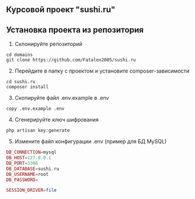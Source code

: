 ## Курсовой проект "sushi.ru"
## Установка проекта из репозитория
1. Склонируйте репозиторий
```shell
cd domains
git clone https://github.com/Fatalex2005/sushi.ru
```
2. Перейдите в папку с проектом и установите composer-зависимости
```shell
cd sushi.ru
composer install
```
3. Скопируйте файл .env.example в .env
```shell
copy .env.example .env
```
4. Сгенерируйте ключ шифрования
```shell
php artisan key:generate
```
5. Измените файл конфигурации .env (пример для БД MySQL)
```php
DB_CONNECTION=mysql
DB_HOST=127.0.0.1
DB_PORT=3306
DB_DATABASE=sushi.ru
DB_USERNAME=root
DB_PASSWORD=

SESSION_DRIVER=file
```
